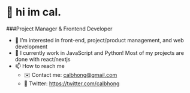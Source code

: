 # 👋 hi im cal.

###Project Manager & Frontend Developer


- 👀 I’m interested in front-end, project/product management, and web development
- 🌱 I currently work in JavaScript and Python! Most of my projects are done with react/nextjs
- 📫 How to reach me
  * ✉️ Contact me: calbhong@gmail.com
  * 🦉 Twitter: https://twitter.com/calbhong



<!---
calbhong/calbhong is a ✨ special ✨ repository because its `README.md` (this file) appears on your GitHub profile.
You can click the Preview link to take a look at your changes.(i'll add something eventually)
--->
